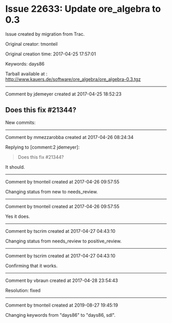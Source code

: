 # Issue 22633: Update ore_algebra to 0.3

Issue created by migration from Trac.

Original creator: tmonteil

Original creation time: 2017-04-25 17:57:01

Keywords: days86

Tarball available at : http://www.kauers.de/software/ore_algebra/ore_algebra-0.3.tgz



---

Comment by jdemeyer created at 2017-04-25 18:52:23

Does this fix #21344?
----
New commits:


---

Comment by mmezzarobba created at 2017-04-26 08:24:34

Replying to [comment:2 jdemeyer]:
> Does this fix #21344?

It should.


---

Comment by tmonteil created at 2017-04-26 09:57:55

Changing status from new to needs_review.


---

Comment by tmonteil created at 2017-04-26 09:57:55

Yes it does.


---

Comment by tscrim created at 2017-04-27 04:43:10

Changing status from needs_review to positive_review.


---

Comment by tscrim created at 2017-04-27 04:43:10

Confirming that it works.


---

Comment by vbraun created at 2017-04-28 23:54:43

Resolution: fixed


---

Comment by tmonteil created at 2019-08-27 19:45:19

Changing keywords from "days86" to "days86, sdl".
